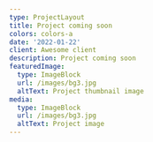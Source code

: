 ```yaml
---
type: ProjectLayout
title: Project coming soon
colors: colors-a
date: '2022-01-22'
client: Awesome client
description: Project coming soon
featuredImage:
  type: ImageBlock
  url: /images/bg3.jpg
  altText: Project thumbnail image
media:
  type: ImageBlock
  url: /images/bg3.jpg
  altText: Project image
---
```

